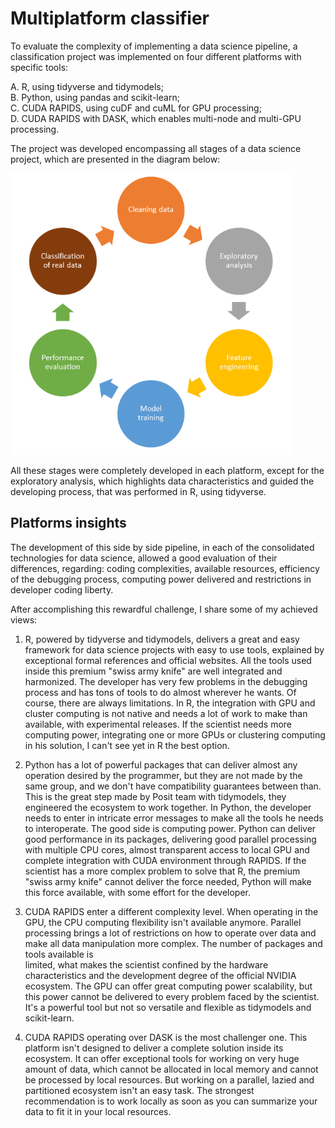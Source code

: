 # Multiplatform classifier

To evaluate the complexity of implementing a data science pipeline,
a classification project was implemented on four different platforms with 
specific tools:

A. R, using tidyverse and tidymodels;  
B. Python, using pandas and scikit-learn;  
C. CUDA RAPIDS, using cuDF and cuML for GPU processing;  
D. CUDA RAPIDS with DASK, which enables multi-node and multi-GPU processing.  


The project was developed encompassing all stages of a data science project,
which are presented in the diagram below:

<img height="450" src="./.readme_images/project_stages.png" width="450"/>

All these stages were completely developed in each platform, except for the 
exploratory analysis, which highlights data characteristics and guided the 
developing process, that was performed in R, using tidyverse.

## Platforms insights

The development of this side by side pipeline, in each of the consolidated
technologies for data science, allowed a good evaluation of their differences,
regarding: coding complexities, available resources, efficiency of the debugging 
process, computing power delivered and restrictions in developer coding liberty.

After accomplishing this rewardful challenge, I share some of my achieved views:

1. R, powered by tidyverse and tidymodels, delivers a great and easy
framework for data science projects with easy to use tools, explained by
exceptional formal references and official websites. All the tools used inside this 
premium "swiss army knife" are well integrated and harmonized. The developer
has very few problems in the debugging process and has tons of tools to do almost
wherever he wants. Of course, there are always limitations. In R, the integration
with GPU and cluster computing is not native and needs a lot of work to
make than available, with experimental releases. If the scientist needs more 
computing power, integrating one or more GPUs or clustering computing in his
solution, I can't see yet in R the best option.  


2.  Python has a lot of powerful packages that can deliver almost any operation
desired by the programmer, but they are not made by the same group, and we don't
have compatibility guarantees between than. This is the great step made by Posit 
team with tidymodels, they engineered the ecosystem to work together. In Python,
the developer needs to enter in intricate error messages to make all the tools
he needs to interoperate. The good side is computing power. Python can deliver
good performance in its packages, delivering good parallel processing with
multiple CPU cores, almost transparent access to local GPU and complete integration
with CUDA environment through RAPIDS. If the scientist has a more complex problem
to solve that R, the premium "swiss army knife" cannot deliver the force needed,
Python will make this force available, with some effort for the developer.


3. CUDA RAPIDS enter a different complexity level. When operating in the GPU, the
CPU computing flexibility isn't available anymore. Parallel processing
brings a lot of restrictions on how to operate over data and make all data 
manipulation more complex. The number of packages and tools available is  
limited, what makes the scientist confined by the hardware characteristics and
the development degree of the official NVIDIA ecosystem. The GPU can offer great
computing power scalability, but this power cannot be delivered to every problem 
faced by the scientist. It's a powerful tool but not so versatile and flexible as
tidymodels and scikit-learn.


4. CUDA RAPIDS operating over DASK is the most challenger one. This platform isn't
designed to deliver a complete solution inside its ecosystem. It can offer 
exceptional tools for working on very huge amount of data, which cannot be allocated
in local memory and cannot be processed by local resources. But working on a 
parallel, lazied and partitioned ecosystem isn't an easy task. The strongest
recommendation is to work locally as soon as you can summarize your data to
fit it in your local resources.




